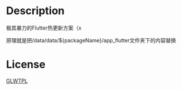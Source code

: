 # Description

极其暴力的Flutter热更新方案（x

原理就是把/data/data/${packageName}/app_flutter文件夹下的内容替换

# License

[GLWTPL](https://github.com/me-shaon/GLWTPL)
